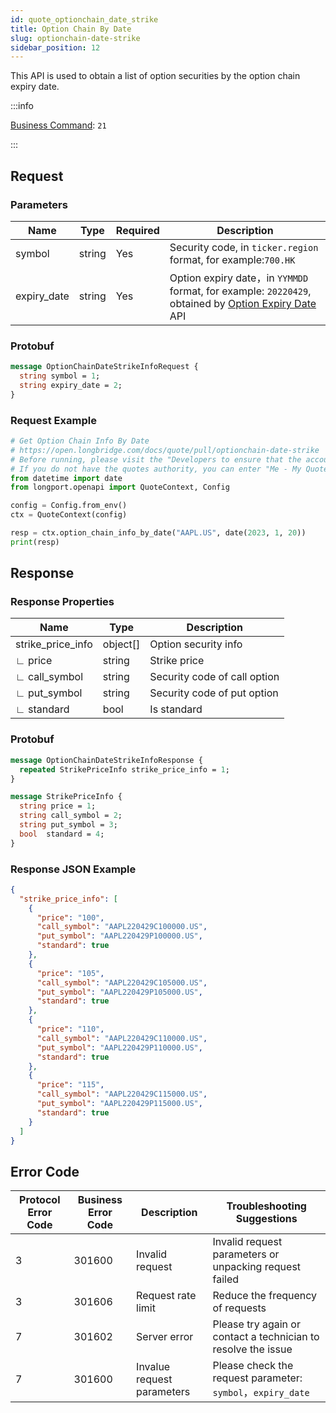 ```yaml
---
id: quote_optionchain_date_strike
title: Option Chain By Date
slug: optionchain-date-strike
sidebar_position: 12
---
```


This API is used to obtain a list of option securities by the option chain expiry date.

<SDKLinks module="quote" klass="QuoteContext" method="option_chain_info_by_date" />

:::info

[Business Command](../../socket/biz-command): `21`

:::

## Request

### Parameters

| Name        | Type   | Required | Description                                                                                                                  |
| ----------- | ------ | -------- | ---------------------------------------------------------------------------------------------------------------------------- |
| symbol      | string | Yes      | Security code, in `ticker.region` format, for example:`700.HK`                                                               |
| expiry_date | string | Yes      | Option expiry date，in `YYMMDD` format, for example: `20220429`, obtained by [Option Expiry Date](./optionchain_date.md) API |

### Protobuf

```protobuf
message OptionChainDateStrikeInfoRequest {
  string symbol = 1;
  string expiry_date = 2;
}
```

### Request Example

```python
# Get Option Chain Info By Date
# https://open.longbridge.com/docs/quote/pull/optionchain-date-strike
# Before running, please visit the "Developers to ensure that the account has the correct quotes authority.
# If you do not have the quotes authority, you can enter "Me - My Quotes - Store" to purchase the authority through the "Longbridge" mobile app.
from datetime import date
from longport.openapi import QuoteContext, Config

config = Config.from_env()
ctx = QuoteContext(config)

resp = ctx.option_chain_info_by_date("AAPL.US", date(2023, 1, 20))
print(resp)
```

## Response

### Response Properties

| Name              | Type     | Description                  |
| ----------------- | -------- | ---------------------------- |
| strike_price_info | object[] | Option security info         |
| ∟ price           | string   | Strike price                 |
| ∟ call_symbol     | string   | Security code of call option |
| ∟ put_symbol      | string   | Security code of put option  |
| ∟ standard        | bool     | Is standard                  |

### Protobuf

```protobuf
message OptionChainDateStrikeInfoResponse {
  repeated StrikePriceInfo strike_price_info = 1;
}

message StrikePriceInfo {
  string price = 1;
  string call_symbol = 2;
  string put_symbol = 3;
  bool  standard = 4;
}
```

### Response JSON Example

```json
{
  "strike_price_info": [
    {
      "price": "100",
      "call_symbol": "AAPL220429C100000.US",
      "put_symbol": "AAPL220429P100000.US",
      "standard": true
    },
    {
      "price": "105",
      "call_symbol": "AAPL220429C105000.US",
      "put_symbol": "AAPL220429P105000.US",
      "standard": true
    },
    {
      "price": "110",
      "call_symbol": "AAPL220429C110000.US",
      "put_symbol": "AAPL220429P110000.US",
      "standard": true
    },
    {
      "price": "115",
      "call_symbol": "AAPL220429C115000.US",
      "put_symbol": "AAPL220429P115000.US",
      "standard": true
    }
  ]
}
```

## Error Code

| Protocol Error Code | Business Error Code | Description                | Troubleshooting Suggestions                                   |
| ------------------- | ------------------- | -------------------------- | ------------------------------------------------------------- |
| 3                   | 301600              | Invalid request            | Invalid request parameters or unpacking request failed        |
| 3                   | 301606              | Request rate limit         | Reduce the frequency of requests                              |
| 7                   | 301602              | Server error               | Please try again or contact a technician to resolve the issue |
| 7                   | 301600              | Invalue request parameters | Please check the request parameter: `symbol`，`expiry_date`   |
